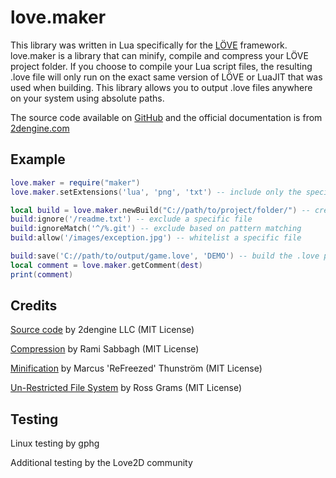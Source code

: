 # love.maker
This library was written in Lua specifically for the [LÖVE](https://love2d.org) framework.
love.maker is a library that can minify, compile and compress your LÖVE project folder.
If you choose to compile your Lua script files, the resulting .love file will only run on the exact same version of LÖVE or LuaJIT that was used when building.
This library allows you to output .love files anywhere on your system using absolute paths.

The source code available on [GitHub](https://github.com/2dengine/love.maker) and the official documentation is from [2dengine.com](https://2dengine.com/doc/maker.html)

## Example

```Lua
love.maker = require("maker")
love.maker.setExtensions('lua', 'png', 'txt') -- include only the specified extensions

local build = love.maker.newBuild("C://path/to/project/folder/") -- create from source folder
build:ignore('/readme.txt') -- exclude a specific file
build:ignoreMatch('^/%.git') -- exclude based on pattern matching
build:allow('/images/exception.jpg') -- whitelist a specific file

build:save('C://path/to/output/game.love', 'DEMO') -- build the .love project file
local comment = love.maker.getComment(dest)
print(comment)
```

## Credits
[Source code](https://github.com/2dengine/love.maker) by 2dengine LLC (MIT License)

[Compression](https://github.com/Rami-Sabbagh/LoveZip) by Rami Sabbagh (MIT License) 

[Minification](https://github.com/ReFreezed/DumbLuaParser) by Marcus 'ReFreezed' Thunström (MIT License) 

[Un-Restricted File System](https://github.com/rgrams/urfs) by Ross Grams (MIT License)  

## Testing
Linux testing by gphg

Additional testing by the Love2D community
